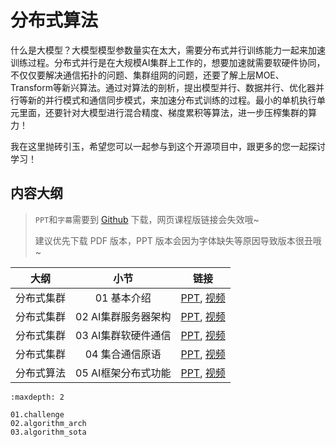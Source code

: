 <!--Copyright © ZOMI 适用于[License](https://github.com/chenzomi12/DeepLearningSystem)版权许可-->

# 分布式算法

什么是大模型？大模型模型参数量实在太大，需要分布式并行训练能力一起来加速训练过程。分布式并行是在大规模AI集群上工作的，想要加速就需要软硬件协同，不仅仅要解决通信拓扑的问题、集群组网的问题，还要了解上层MOE、Transform等新兴算法。通过对算法的剖析，提出模型并行、数据并行、优化器并行等新的并行模式和通信同步模式，来加速分布式训练的过程。最小的单机执行单元里面，还要针对大模型进行混合精度、梯度累积等算法，进一步压榨集群的算力！

我在这里抛砖引玉，希望您可以一起参与到这个开源项目中，跟更多的您一起探讨学习！

## 内容大纲

> `PPT`和`字幕`需要到 [Github](https://github.com/chenzomi12/DeepLearningSystem) 下载，网页课程版链接会失效哦~
>
> 建议优先下载 PDF 版本，PPT 版本会因为字体缺失等原因导致版本很丑哦~

| 大纲 | 小节 | 链接|
|:--:|:--:|:--:|
| 分布式集群 | 01 基本介绍 | [PPT](./01.introduction.pdf), [视频](https://www.bilibili.com/video/BV1ge411L7mi/) |
| 分布式集群 | 02 AI集群服务器架构| [PPT](./02.architecture.pdf), [视频](https://www.bilibili.com/video/BV1fg41187rc/) |
| 分布式集群 | 03 AI集群软硬件通信| [PPT](./03.communication.pdf), [视频](https://www.bilibili.com/video/BV14P4y1S7u4/) |
| 分布式集群 | 04 集合通信原语 | [PPT](./04.primitive.pdf), [视频](https://www.bilibili.com/video/BV1te4y1e7vz/) |
| 分布式算法 | 05 AI框架分布式功能| [PPT](./05.system.pdf), [视频](https://www.bilibili.com/video/BV1n8411s7f3/) |

```toc
:maxdepth: 2

01.challenge
02.algorithm_arch
03.algorithm_sota
```